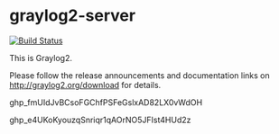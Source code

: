 # graylog2-server

[![Build Status](https://secure.travis-ci.org/Graylog2/graylog2-server.png?branch=020)](http://travis-ci.org/Graylog2/graylog2-server)

This is Graylog2.

Please follow the release announcements and documentation links on http://graylog2.org/download for details.

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

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
